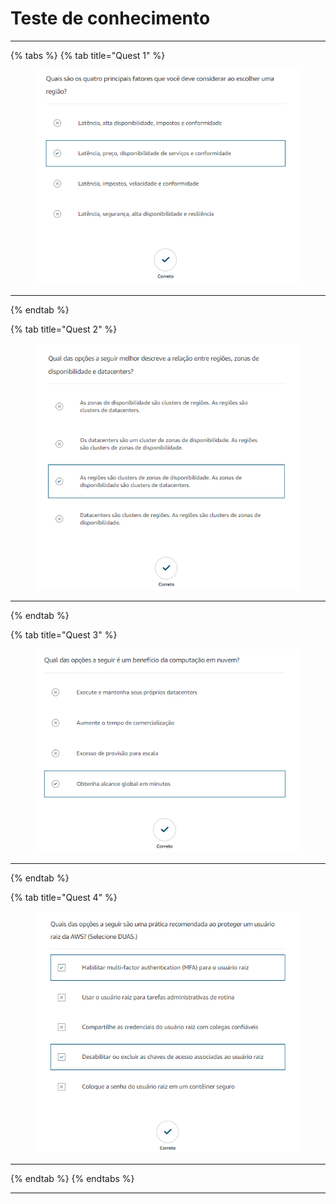 # Teste de conhecimento

***

{% tabs %}
{% tab title="Quest 1" %}
<figure><img src="../../.gitbook/assets/image (3) (1).png" alt=""><figcaption></figcaption></figure>

***
{% endtab %}

{% tab title="Quest 2" %}
<figure><img src="../../.gitbook/assets/image (4) (1).png" alt=""><figcaption></figcaption></figure>

***
{% endtab %}

{% tab title="Quest 3" %}
<figure><img src="../../.gitbook/assets/image (5) (1).png" alt=""><figcaption></figcaption></figure>

***
{% endtab %}

{% tab title="Quest 4" %}
<figure><img src="../../.gitbook/assets/image (6) (1).png" alt=""><figcaption></figcaption></figure>

***
{% endtab %}
{% endtabs %}

***

